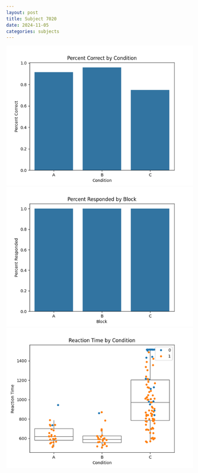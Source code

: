 ```yaml
---
layout: post
title: Subject 7020
date: 2024-11-05
categories: subjects
---
```


![](data/7020/run-5/7020_ATS_percent_correct.png)
![](data/7020/run-5/7020_ATS_percent_responded.png)
![](data/7020/run-5/7020_ATS_rt.png)
